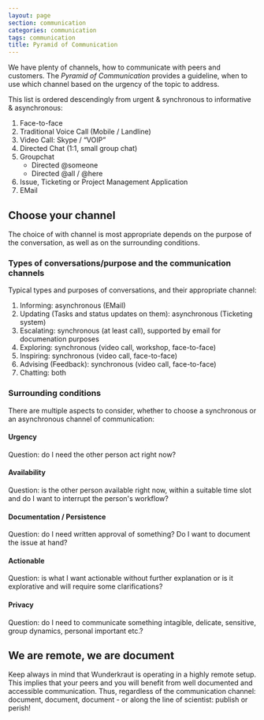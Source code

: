 ```yaml
---
layout: page
section: communication
categories: communication
tags: communication
title: Pyramid of Communication
---
```

We have plenty of channels, how to communicate with peers and customers. The _Pyramid of Communication_ provides a guideline, when to use which channel based on the urgency of the topic to address.

This list is ordered descendingly from urgent & synchronous to informative & asynchronous:

1. Face-to-face 
2. Traditional Voice Call (Mobile / Landline)
3. Video Call: Skype / “VOIP” 
4. Directed Chat (1:1, small group chat)
5. Groupchat 
	* Directed @someone
	* Directed @all / @here
6. Issue, Ticketing or Project Management Application
7. EMail 

## Choose your channel
The choice of with channel is most appropriate depends on the purpose of the conversation, as well as on the surrounding conditions.

### Types of conversations/purpose and the communication channels
Typical types and purposes of conversations, and their appropriate channel:

1. Informing: asynchronous (EMail)
2. Updating (Tasks and status updates on them): asynchronous (Ticketing system)
3. Escalating: synchronous (at least call), supported by email for documenation purposes
4. Exploring: synchronous (video call, workshop, face-to-face)
5. Inspiring: synchronous (video call, face-to-face)
6. Advising (Feedback): synchronous (video call, face-to-face)
7. Chatting: both

### Surrounding conditions
There are multiple aspects to consider, whether to choose a synchronous or an asynchronous channel of communication:

#### Urgency
Question: do I need the other person act right now?

#### Availability
Question: is the other person available right now, within a suitable time slot and do I want to interrupt the person's workflow?

#### Documentation / Persistence
Question: do I need written approval of something? Do I want to document the issue at hand?

#### Actionable
Question: is what I want actionable without further explanation or is it explorative and will require some clarifications?

#### Privacy
Question: do I need to communicate something intagible, delicate, sensitive, group dynamics, personal important etc.?

## We are remote, we are document
Keep always in mind that Wunderkraut is operating in a highly remote setup. This implies that your peers and you will benefit from well documented and accessible communication.
Thus, regardless of the communication channel: document, document, document - or along the line of scientist: publish or perish!